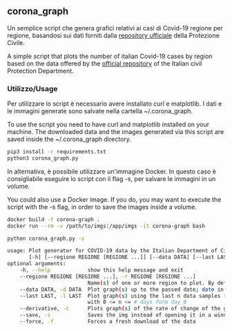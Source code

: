 ## corona_graph

Un semplice script che genera grafici relativi ai casi di Covid-19 regione per regione, basandosi sui dati forniti dalla
 [repository ufficiale](https://github.com/pcm-dpc/COVID-19) della Protezione Civile.


A simple script that plots the number of italian Covid-19 cases by region based on the data offered by the [official 
    repository](https://github.com/pcm-dpc/COVID-19) of the Italian civil Protection Department.
    
### Utilizzo/Usage

Per utilizzare lo script è necessario avere installato curl e matplotlib. I dati e le immagini generate sono salvate 
nella cartella ~/.corona_graph.

To use the script you need to have curl and matplotlib installed on your machine. The downloaded data and the images 
generated via this script are saved inside the ~/.corona_graph directory.

```bash
pip3 install -r requirements.txt
python3 corona_graph.py 
```

In alternativa, è possibile utilizzare un'immagine Docker. In questo caso è consigliabile eseguire lo script con il flag
 -s, per salvare le immagini in un volume.

You could also use a Docker image. If you do, you may want to execute the script with the -s flag, in order to save the 
images inside a volume.

```bash
docker build -t corona-graph .
docker run --rm -v /path/to/imgs:/app/imgs -it corona-graph bash 

python corona_graph.py -s
```


```bash
usage: Plot generator for COVID-19 data by the Italian Department of Civil Protection; day_0 = 24/02/2020.                     
       [-h] [--regione REGIONE [REGIONE ...]] [--data DATA] [--last LAST] [--save] [--force]                                                                                                                                                    
optional arguments:                                                                                                       
    -h, --help            show this help message and exit                                                                   
    --regione REGIONE [REGIONE ...], -r REGIONE [REGIONE ...]                                                                                     
                          Name(s) of one or more region to plot. By default data from every region is plotted.              
    --data DATA, -d DATA  Plot graph(s) up to the passed date; date in the y-m-d format.                                    
    --last LAST, -l LAST  Plot graph(s) using the last n data samples (using data from the [today -n; today] interval)                            
                          with 0 <= n <= # days form day_0   
    --derivative, -c      Plots graph(s) of the rate of change of the growth(s)                                                               
    --save, -s            Saves the img instead of opening it in a window                                                   
    --force, -f           Forces a fresh download of the data  
```